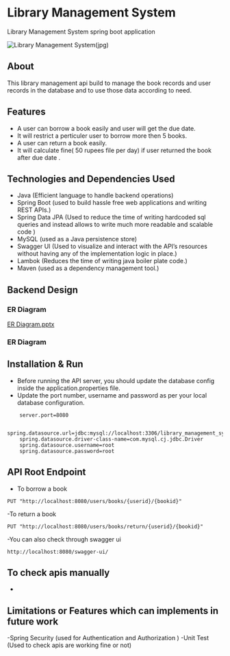 
# Library Management System
Library Management System spring boot application

![Library Management System(jpg)](https://www.skoolbeep.com/blog/wp-content/uploads/2020/12/WHAT-IS-THE-PURPOSE-OF-A-LIBRARY-MANAGEMENT-SYSTEM-min.png)


## About
This library management api build to manage the book records and user records in the database and to use those data according to need. 


## Features

- A user can borrow a book easily and user will get the due date.
- It will restrict a perticuler user to borrow more then 5 books.
- A user can return a book easily. 
- It will calculate fine( 50 rupees file per day) if user returned the book after due date .

## Technologies and Dependencies Used
- Java (Efficient language to handle backend operations)
- Spring Boot (used to build hassle free web applications and writing REST APIs.)
- Spring Data JPA (Used to reduce the time of writing hardcoded sql queries and instead allows to write much more readable and  scalable code )
- MySQL (used as a Java persistence store)
- Swagger UI (Used to visualize and interact with the API’s resources without having any of the implementation logic in place.)
- Lambok  (Reduces the time  of writing java boiler plate code.)
- Maven (used as a dependency management tool.)

## Backend Design 
###  ER Diagram

[ER Diagram.pptx](https://github.com/souvikbiswas2022/library_management_system/files/10575859/ER.Diagram.pptx)


###  ER Diagram

## Installation & Run
- Before running the API server, you should update the database config inside the application.properties file.
- Update the port number, username and password as per your local database configuration.

```
    server.port=8080

    spring.datasource.url=jdbc:mysql://localhost:3306/library_management_system_database;
    spring.datasource.driver-class-name=com.mysql.cj.jdbc.Driver
    spring.datasource.username=root
    spring.datasource.password=root
```

## API Root Endpoint
- To borrow a book
```
PUT "http://localhost:8080/users/books/{userid}/{bookid}"
```
-To return a book
```
PUT "http://localhost:8080/users/books/return/{userid}/{bookid}"
```
-You can also check through swagger ui
```
http://localhost:8080/swagger-ui/
```



## To check apis manually

-







## Limitations or Features which can implements in future work
-Spring Security (used for Authentication and Authorization )
-Unit Test (Used to check apis are working fine or not)




